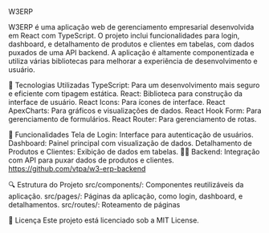 W3ERP

W3ERP é uma aplicação web de gerenciamento empresarial desenvolvida em React com TypeScript. O projeto inclui funcionalidades para login, dashboard, e detalhamento de produtos e clientes em tabelas, com dados puxados de uma API backend. A aplicação é altamente componentizada e utiliza várias bibliotecas para melhorar a experiência de desenvolvimento e usuário.

🚀 Tecnologias Utilizadas
TypeScript: Para um desenvolvimento mais seguro e eficiente com tipagem estática.
React: Biblioteca para construção da interface de usuário.
React Icons: Para ícones de interface.
React ApexCharts: Para gráficos e visualizações de dados.
React Hook Form: Para gerenciamento de formulários.
React Router: Para gerenciamento de rotas.

📂 Funcionalidades
Tela de Login: Interface para autenticação de usuários.
Dashboard: Painel principal com visualização de dados.
Detalhamento de Produtos e Clientes: Exibição de dados em tabelas.
👨‍💻 Backend: Integração com API para puxar dados de produtos e clientes.
https://github.com/vtpa/w3-erp-backend

🔍 Estrutura do Projeto
src/components/: Componentes reutilizáveis da aplicação.
src/pages/: Páginas da aplicação, como login, dashboard, e detalhamentos.
src/routes/: Roteamento de páginas

📝 Licença
Este projeto está licenciado sob a MIT License.
